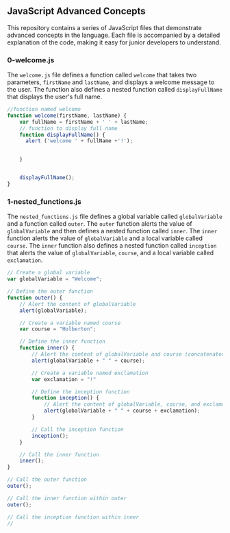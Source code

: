  ## JavaScript Advanced Concepts

This repository contains a series of JavaScript files that demonstrate advanced concepts in the language. Each file is accompanied by a detailed explanation of the code, making it easy for junior developers to understand.

### 0-welcome.js

The `welcome.js` file defines a function called `welcome` that takes two parameters, `firstName` and `lastName`, and displays a welcome message to the user. The function also defines a nested function called `displayFullName` that displays the user's full name.

```javascript
//function named welcome
function welcome(firstName, lastName) {
    var fullName = firstName + ' ' + lastName;
    // function to display full name
    function displayFullName() {
      alert ('welcome ' + fullName +'!'); 


    }


    displayFullName();
}
```

### 1-nested_functions.js

The `nested_functions.js` file defines a global variable called `globalVariable` and a function called `outer`. The `outer` function alerts the value of `globalVariable` and then defines a nested function called `inner`. The `inner` function alerts the value of `globalVariable` and a local variable called `course`. The `inner` function also defines a nested function called `inception` that alerts the value of `globalVariable`, `course`, and a local variable called `exclamation`.

```javascript
// Create a global variable
var globalVariable = "Welcome";

// Define the outer function
function outer() {
    // Alert the content of globalVariable
    alert(globalVariable);

    // Create a variable named course
    var course = "Holberton";

    // Define the inner function
    function inner() {
        // Alert the content of globalVariable and course (concatenated)
        alert(globalVariable + " " + course);

        // Create a variable named exclamation
        var exclamation = "!"

        // Define the inception function
        function inception() {
            // Alert the content of globalVariable, course, and exclamation (concatenated)
            alert(globalVariable + " " + course + exclamation);
        }

        // Call the inception function
        inception();
    }

    // Call the inner function
    inner();
}

// Call the outer function
outer();

// Call the inner function within outer
outer();

// Call the inception function within inner
//
